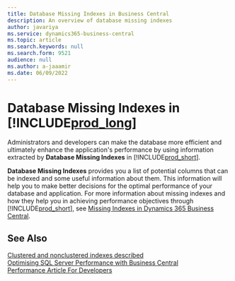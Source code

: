 ```yaml
---
title: Database Missing Indexes in Business Central
description: An overview of database missing indexes
author: javariya
ms.service: dynamics365-business-central
ms.topic: article
ms.search.keywords: null
ms.search.form: 9521
audience: null
ms.author: a-jaaamir
ms.date: 06/09/2022
---
```

# <a name="database-missing-indexes-in-"></a><a name="database-missing-indexes-in-"></a><a name="database-missing-indexes-in-"></a>Database Missing Indexes in [!INCLUDE[prod_long](includes/prod_long.md)]

Administrators and developers can make the database more efficient and ultimately enhance the application's performance by using information extracted by **Database Missing Indexes** in [!INCLUDE[prod_short](includes/prod_short.md)].

**Database Missing Indexes** provides you a list of potential columns that can be indexed and some useful information about them. This information will help you to make better decisions for the optimal performance of your database and application. For more information about missing indexes and how they help you in achieving performance objectives through [!INCLUDE[prod_short](includes/prod_short.md)], see [Missing Indexes in Dynamics 365 Business Central](/dynamics365/business-central/dev-itpro/administration/database-missing-indexes).

## <a name="see-also"></a><a name="see-also"></a><a name="see-also"></a>See Also

[Clustered and nonclustered indexes described](/sql/relational-databases/indexes/clustered-and-nonclustered-indexes-described)  
[Optimising SQL Server Performance with Business Central](/dynamics365/business-central/dev-itpro/administration/optimize-sql-server-performance)  
[Performance Article For Developers](/dynamics365/business-central/dev-itpro/performance/performance-developer)  
